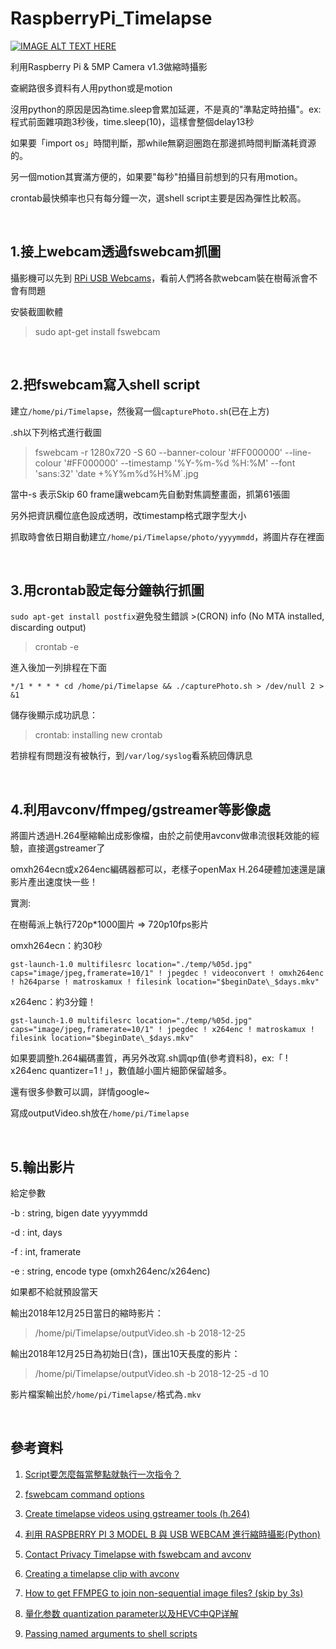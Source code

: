 # RaspberryPi_Timelapse

[![IMAGE ALT TEXT HERE](https://img.youtube.com/vi/p-jitFF3ug8/0.jpg)](https://www.youtube.com/watch?v=p-jitFF3ug8)

利用Raspberry Pi & 5MP Camera v1.3做縮時攝影

查網路很多資料有人用python或是motion

沒用python的原因是因為time.sleep會累加延遲，不是真的"準點定時拍攝"。ex: 程式前面雜項跑3秒後，time.sleep(10)，這樣會整個delay13秒

如果要「import os」時間判斷，那while無窮迴圈跑在那邊抓時間判斷滿耗資源的。

另一個motion其實滿方便的，如果要"每秒"拍攝目前想到的只有用motion。

crontab最快頻率也只有每分鐘一次，選shell script主要是因為彈性比較高。

</br>

## 1.接上webcam透過fswebcam抓圖 ##

攝影機可以先到 [RPi USB Webcams](https://elinux.org/RPi_USB_Webcams)，看前人們將各款webcam裝在樹莓派會不會有問題

安裝截圖軟體
>sudo apt-get install fswebcam

</br>

## 2.把fswebcam寫入shell script ##

建立`/home/pi/Timelapse`，然後寫一個`capturePhoto.sh`(已在上方)

.sh以下列格式進行截圖

>fswebcam -r 1280x720 -S 60 --banner-colour '#FF000000' --line-colour '#FF000000' --timestamp '%Y-%m-%d %H:%M' --font 'sans:32' ‵date +%Y%m%d%H%M`.jpg

當中-s 表示Skip 60 frame讓webcam先自動對焦調整畫面，抓第61張圖

另外把資訊欄位底色設成透明，改timestamp格式跟字型大小

抓取時會依日期自動建立`/home/pi/Timelapse/photo/yyyymmdd`，將圖片存在裡面

</br>

## 3.用crontab設定每分鐘執行抓圖 ##

`sudo apt-get install postfix`避免發生錯誤 >(CRON) info (No MTA installed, discarding output)

> crontab -e

進入後加一列排程在下面

`*/1 * * * * cd /home/pi/Timelapse && ./capturePhoto.sh > /dev/null 2 > &1`

儲存後顯示成功訊息：

> crontab: installing new crontab

若排程有問題沒有被執行，到`/var/log/syslog`看系統回傳訊息

</br>

## 4.利用avconv/ffmpeg/gstreamer等影像處 ##

將圖片透過H.264壓縮輸出成影像檔，由於之前使用avconv做串流很耗效能的經驗，直接選gstreamer了

omxh264ecn或x264enc編碼器都可以，老樣子openMax H.264硬體加速還是讓影片產出速度快一些！

實測:

在樹莓派上執行720p*1000圖片 => 720p10fps影片

omxh264ecn：約30秒

`gst-launch-1.0 multifilesrc location="./temp/%05d.jpg" caps="image/jpeg,framerate=10/1" ! jpegdec ! videoconvert ! omxh264enc ! h264parse ! matroskamux ! filesink location="$beginDate\_$days.mkv"`

x264enc：約3分鐘！

`gst-launch-1.0 multifilesrc location="./temp/%05d.jpg" caps="image/jpeg,framerate=10/1" ! jpegdec ! x264enc ! matroskamux ! filesink location="$beginDate\_$days.mkv"`

如果要調整h.264編碼畫質，再另外改寫.sh調qp值(參考資料8)，ex:「 ! x264enc quantizer=1 ! 」，數值越小圖片細節保留越多。

還有很多參數可以調，詳情google~

寫成outputVideo.sh放在`/home/pi/Timelapse`

</br>

## 5.輸出影片 ##
給定參數

-b : string, bigen date yyyymmdd

-d : int, days

-f : int, framerate

-e : string, encode type (omxh264enc/x264enc)

如果都不給就預設當天

輸出2018年12月25日當日的縮時影片：

> /home/pi/Timelapse/outputVideo.sh -b 2018-12-25 

輸出2018年12月25日為初始日(含)，匯出10天長度的影片：

> /home/pi/Timelapse/outputVideo.sh -b 2018-12-25 -d 10

影片檔案輸出於`/home/pi/Timelapse/`格式為`.mkv`

</br>

## 參考資料 ##
1. [Script要怎麼每當整點就執行一次指令？](https://www.ptt.cc/bbs/Linux/M.1316098032.A.53C.html)

1. [fswebcam command options](http://manpages.ubuntu.com/manpages/bionic/man1/fswebcam.1.html)

1. [Create timelapse videos using gstreamer tools (h.264)](http://www.tal.org/tutorials/timelapse-video-gstreamer)

1. [利用 RASPBERRY PI 3 MODEL B 與 USB WEBCAM 進行縮時攝影(Python)](https://blog.everlearn.tw/%E7%95%B6-python-%E9%81%87%E4%B8%8A-raspberry-pi/%E5%88%A9%E7%94%A8-raspberry-pi-3-model-b-%E8%88%87-usb-webcam-%E9%80%B2%E8%A1%8C%E7%B8%AE%E6%99%82%E6%94%9D%E5%BD%B1)

1. [Contact Privacy Timelapse with fswebcam and avconv](http://www.kupply.com/timelapse-with-fswebcam-and-avconv/)

1. [Creating a timelapse clip with avconv](https://techedemic.com/2014/09/18/creating-a-timelapse-clip-with-avconv/)

1. [How to get FFMPEG to join non-sequential image files? (skip by 3s)](https://video.stackexchange.com/questions/7300/how-to-get-ffmpeg-to-join-non-sequential-image-files-skip-by-3s/7320)

1. [量化参数 quantization parameter以及HEVC中QP详解](https://blog.csdn.net/liangjiubujiu/article/details/80569391)

1. [Passing named arguments to shell scripts](https://unix.stackexchange.com/questions/129391/passing-named-arguments-to-shell-scripts)
